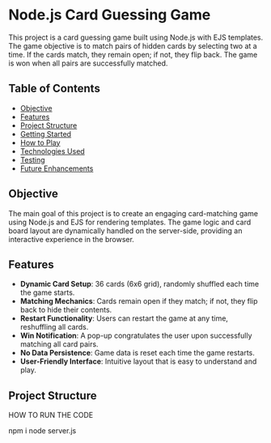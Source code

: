 # Node.js Card Guessing Game

This project is a card guessing game built using Node.js with EJS templates. The game objective is to match pairs of hidden cards by selecting two at a time. If the cards match, they remain open; if not, they flip back. The game is won when all pairs are successfully matched.

## Table of Contents

- [Objective](#objective)
- [Features](#features)
- [Project Structure](#project-structure)
- [Getting Started](#getting-started)
- [How to Play](#how-to-play)
- [Technologies Used](#technologies-used)
- [Testing](#testing)
- [Future Enhancements](#future-enhancements)

## Objective

The main goal of this project is to create an engaging card-matching game using Node.js and EJS for rendering templates. The game logic and card board layout are dynamically handled on the server-side, providing an interactive experience in the browser.

## Features

- **Dynamic Card Setup**: 36 cards (6x6 grid), randomly shuffled each time the game starts.
- **Matching Mechanics**: Cards remain open if they match; if not, they flip back to hide their contents.
- **Restart Functionality**: Users can restart the game at any time, reshuffling all cards.
- **Win Notification**: A pop-up congratulates the user upon successfully matching all card pairs.
- **No Data Persistence**: Game data is reset each time the game restarts.
- **User-Friendly Interface**: Intuitive layout that is easy to understand and play.

## Project Structure

HOW TO RUN THE CODE

npm i
node server.js